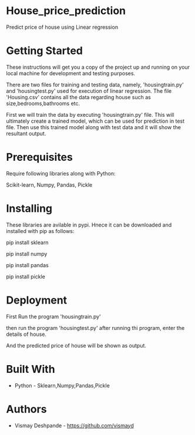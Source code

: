 # House_price_prediction 
Predict price of house using Linear regression

# Getting Started
These instructions will get you a copy of the project up and running on your local machine for development and testing purposes. 

There are two files for training and testing data, namely, 'housingtrain.py' and 'housingtest.py' used for execution of linear regression. The file 'Housing.csv' contains all the data regarding house such as size,bedrooms,bathrooms etc. 

First we will train the data by executing 'housingtrain.py' file.
This will ultimately create a trained model, which can be used for prediction in test file.
Then use this trained model along with test data and it will show the resultant output.

# Prerequisites
 Require following libraries along with Python:
 
Scikit-learn,
Numpy,
Pandas,
Pickle

# Installing

These libraries are avilable in pypi. Hnece it can be downloaded and installed with pip as follows:

pip install sklearn

pip install numpy

pip install pandas

pip install pickle

# Deployment
First Run the program 'housingtrain.py'

then run the program 'housingtest.py'
after running thi program, enter the details of house.

And the predicted price of house will be shown as output.
 
# Built With
*	Python - Sklearn,Numpy,Pandas,Pickle

# Authors
*	Vismay Deshpande - https://github.com/vismayd
